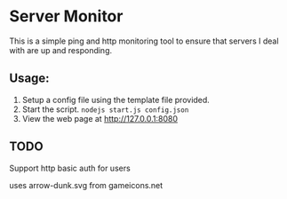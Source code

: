 # Server Monitor 

This is a simple ping and http monitoring tool to ensure that servers I deal with are up and responding.

## Usage:
1. Setup a config file using the template file provided.
2. Start the script. `````nodejs start.js config.json`````
3. View the web page at http://127.0.0.1:8080

## TODO

Support http basic auth for users


uses arrow-dunk.svg from gameicons.net


